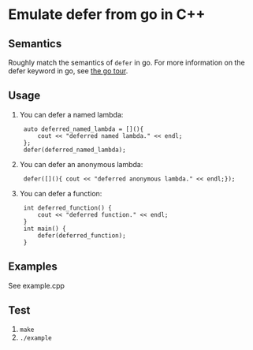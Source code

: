 # Emulate defer from go in C++

## Semantics
Roughly match the semantics of `defer` in go. For more information on
the defer keyword in go, see [the go tour](https://tour.golang.org/flowcontrol/12).

## Usage
1. You can defer a named lambda:

        auto deferred_named_lambda = [](){
            cout << "deferred named lambda." << endl;
        };
        defer(deferred_named_lambda);

1. You can defer an anonymous lambda:

        defer([](){ cout << "deferred anonymous lambda." << endl;});

1. You can defer a function:

        int deferred_function() {
            cout << "deferred function." << endl;
        }
        int main() {
            defer(deferred_function);
        }

## Examples
See example.cpp

## Test
1. `make`
1. `./example`
